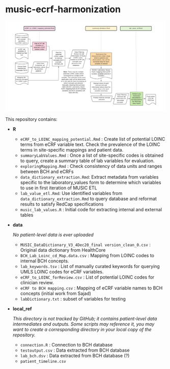 # music-ecrf-harmonization

![Workflow](data/workflow.png)

This repository contains:

- **R**
  - `eCRF_to_LOINC_mapping_potential.Rmd` : Create list of potential LOINC terms from eCRF variable text. Check the prevalence of the LOINC terms in site-specific mappings and patient data.
  - `summaryLabValues.Rmd` : Once a list of site-specific codes is obtained to query, create a summary table of lab variables for evaluation.
  - `exploringMapping.Rmd` : Check consistency of data units and ranges between BCH and eCRFs
  - `data_dictionary_extraction.Rmd`: Extract metadata from variables specific to the laboratory_values form to determine which variables to use in first iteration of MUSIC ETL
  - `lab_value_etl.Rmd`: Use identified variables from `data_dictionary_extraction.Rmd` to query database and reformat results to satisfy RedCap specifications
  - `music_lab_values.R` : Initial code for extracting internal and external tables



- **data**

  *No patient-level data is ever uploaded*
  - `MUSIC_DataDictionary_V3_4Dec20_final version_clean_0.csv` : Original data dictionary from HealthCore
  - `BCH_Lab_Loinc_cd_Map.data.csv` : Mapping from LOINC codes to internal BCH concepts.
  - `lab_keywords.tsv` : List of manually curated keywords for querying UMLS LOINC codes for eCRF variables.
  - `eCRF_to_LOINC_forReview.csv` : List of potential LOINC codes for clinician review.
  - `eCRF to BCH mapping.csv` : Mapping of eCRF variable names to BCH concepts (initial work from Sajad)
  - `labDictionary.txt` : subset of variables for testing



- **local_ref**

  *This directory is not tracked by GitHub; it contains patient-level data intermediates and outputs. Some scripts may reference it, you may want to create a corresponding directory in your local copy of the repository.*
  - `connection.R` : Connection to BCH database
  - `testoutput.csv` : Data extracted from BCH database
  - `lab_bch.dsv` : Data extracted from BCH database (?)
  - `patient_timeline.csv`

